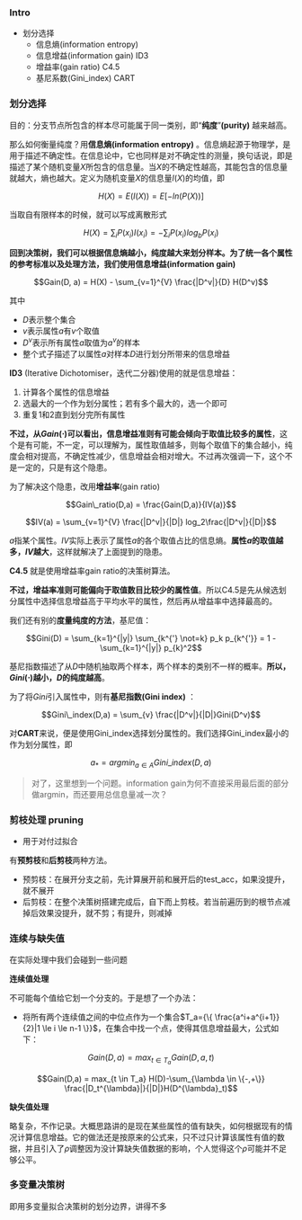### Intro

- 划分选择
    - 信息熵(information entropy)
    - 信息增益(information gain) ID3
    - 增益率(gain ratio) C4.5
    - 基尼系数(Gini_index) CART

### 划分选择

目的：分支节点所包含的样本尽可能属于同一类别，即“**纯度**”**(purity)** 越来越高。

那么如何衡量纯度？用**信息熵(information entropy)** 。信息熵起源于物理学，是用于描述不确定性。在信息论中，它也同样是对不确定性的测量，换句话说，即是描述了某个随机变量$X$所包含的信息量。当$X$的不确定性越高，其能包含的信息量就越大，熵也越大。定义为随机变量$X$的信息量$I(X)$的均值，即

$$H(X) = E(I(X)) = E[-ln(P(X))]$$

当取自有限样本的时候，就可以写成离散形式

$$H(X) = \sum_iP(x_i)I(x_i) = -\sum_i P(x_i)log_bP(x_i)$$

**回到决策树，我们可以根据信息熵越小，纯度越大来划分样本。为了统一各个属性的参考标准以及处理方法，我们使用信息增益(information gain)**

$$Gain(D, a) = H(X) - \sum_{v=1}^{V} \frac{|D^v|}{D} H(D^v)$$

其中

- $D$表示整个集合
- $v$表示属性$a$有$v$个取值
- $D^v$表示所有属性$a$取值为$a^v$的样本
- 整个式子描述了以属性$a$对样本$D$进行划分所带来的信息增益

**ID3** (Iterative Dichotomiser，迭代二分器)使用的就是信息增益：

1. 计算各个属性的信息增益
2. 选最大的一个作为划分属性；若有多个最大的，选一个即可
3. 重复1和2直到划分完所有属性

**不过，从$Gain(\cdot)$可以看出，信息增益准则有可能会倾向于取值比较多的属性**，这个是有可能，不一定，可以理解为，属性取值越多，则每个取值下的集合越小，纯度会相对提高，不确定性减少，信息增益会相对增大。不过再次强调一下，这个不是一定的，只是有这个隐患。

为了解决这个隐患，改用**增益率**(gain ratio)

$$Gain\_ratio(D,a) = \frac{Gain(D,a)}{IV(a)}$$

$$IV(a) = \sum_{v=1}^{V} \frac{|D^v|}{|D|} log_2\frac{|D^v|}{|D|}$$

$a$指某个属性。$IV$实际上表示了属性$a$的各个取值占比的信息熵。**属性$a$的取值越多，$IV$越大**，这样就解决了上面提到的隐患。

**C4.5** 就是使用增益率gain ratio的决策树算法。

**不过，增益率准则可能偏向于取值数目比较少的属性值**。所以C4.5是先从候选划分属性中选择信息增益高于平均水平的属性，然后再从增益率中选择最高的。

我们还有别的**度量纯度的方法**，基尼值：

$$Gini(D) = \sum_{k=1}^{|y|} \sum_{k^{'} \not=k} p_k p_{k^{'}} = 1 - \sum_{k=1}^{|y|} p_{k}^2$$

基尼指数描述了从$D$中随机抽取两个样本，两个样本的类别不一样的概率。**所以，$Gini(\cdot)$越小，$D$的纯度越高**。

为了将$Gini$引入属性中，则有**基尼指数(Gini index)** ：

$$Gini\_index(D,a) = \sum_{v} \frac{|D^v|}{|D|}Gini(D^v)$$

对**CART**来说，便是使用Gini_index选择划分属性的。我们选择Gini_index最小的作为划分属性，即

$$a_* = argmin_{a \in A} Gini\_index(D,a)$$

>对了，这里想到一个问题。information gain为何不直接采用最后面的部分做argmin，而还要用总信息量减一次？

### 剪枝处理 pruning

- 用于对付过拟合

有**预剪枝**和**后剪枝**两种方法。

- 预剪枝：在展开分支之前，先计算展开前和展开后的test_acc，如果没提升，就不展开
- 后剪枝：在整个决策树搭建完成后，自下而上剪枝。若当前遍历到的根节点减掉后效果没提升，就不剪；有提升，则减掉

### 连续与缺失值

在实际处理中我们会碰到一些问题

**连续值处理**

不可能每个值给它划一个分支的。于是想了一个办法：

- 将所有两个连续值之间的中位点作为一个集合$T_a={\{ \frac{a^i+a^{i+1}}{2}|1 \le i \le n-1 \}}$，在集合中找一个点，使得其信息增益最大，公式如下：

$$Gain(D,a) = max_{t \in T_a} Gain(D,a,t)$$

$$Gain(D,a) = max_{t \in T_a} H(D)-\sum_{\lambda \in \{-,+\}} \frac{|D_t^{\lambda}|}{|D|}H(D^{\lambda}_t)$$

**缺失值处理**

略复杂，不作记录。大概思路讲的是现在某些属性的值有缺失，如何根据现有的情况计算信息增益。它的做法还是按原来的公式来，只不过只计算该属性有值的数据，并且引入了$\rho$调整因为没计算缺失值数据的影响，个人觉得这个$\rho$可能并不足够公平。

### 多变量决策树

即用多变量拟合决策树的划分边界，讲得不多
